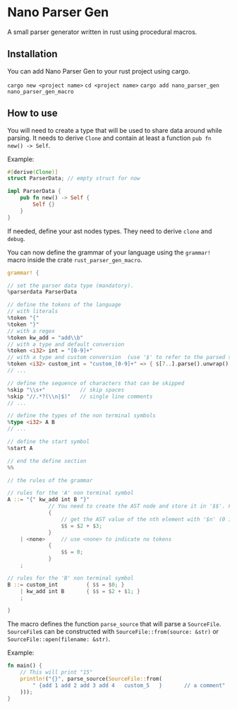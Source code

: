 # Nano Parser Gen

A small parser generator written in rust using procedural macros.

## Installation

You can add Nano Parser Gen to your rust project using cargo.

```cargo new <project name>```
```cd <project name>```
```cargo add nano_parser_gen nano_parser_gen_macro```

## How to use

You will need to create a type that will be used to share data around while parsing.
It needs to derive `Clone` and contain at least a function `pub fn new() -> Self`.

Example:
```rust
#[derive(Clone)]
struct ParserData; // empty struct for now

impl ParserData {
    pub fn new() -> Self {
        Self {}
    }
}
```

If needed, define your ast nodes types.
They need to derive `clone` and `debug`.

You can now define the grammar of your language using the `grammar!` macro inside the crate `rust_parser_gen_macro`.

```rust
grammar! {

// set the parser data type (mandatory).
%parserdata ParserData

// define the tokens of the language
// with literals
%token "{"
%token "}"
// with a regex
%token kw_add = "add\\b"
// with a type and default conversion
%token <i32> int = "[0-9]+"
// with a type and custom conversion  (use '$' to refer to the parsed string)
%token <i32> custom_int = "custom_[0-9]+" => { $[7..].parse().unwrap() }
// ...

// define the sequence of characters that can be skipped
%skip "\\s+"           // skip spaces
%skip "//.*?(\\n|$)"   // single line comments
// ...

// define the types of the non terminal symbols
%type <i32> A B
// ...

// define the start symbol
%start A

// end the define section
%%

// the rules of the grammar

// rules for the 'A' non terminal symbol
A ::= "{" kw_add int B "}"
             // You need to create the AST node and store it in '$$'. For symbol 'A', it is a i32
             {
                 // get the AST value of the nth element with '$n' (0 indexed)
                 $$ = $2 + $3;
             }
    | <none>     // use <none> to indicate no tokens
             {
                 $$ = 0;
             }
    ;

// rules for the 'B' non terminal symbol
B ::= custom_int         { $$ = $0; }
    | kw_add int B       { $$ = $2 + $1; }
    ;

}
```

The macro defines the function `parse_source` that will parse a `SourceFile`.
`SourceFile`s can be constructed with `SourceFile::from(source: &str)` or `SourceFile::open(filename: &str)`.

Example:
```rust
fn main() {
    // This will print "15"
    println!("{}", parse_source(SourceFile::from(
        " {add 1 add 2 add 3 add 4   custom_5   }       // a comment"
    )));
}
```
